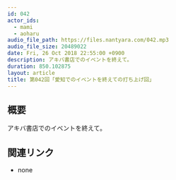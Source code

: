 ```yaml
---
id: 042
actor_ids:
  - mami
  - aoharu
audio_file_path: https://files.nantyara.com/042.mp3
audio_file_size: 20489022
date: Fri, 26 Oct 2018 22:55:00 +0900
description: アキバ書店でのイベントを終えて。
duration: 850.102875
layout: article
title: 第042回「愛知でのイベントを終えての打ち上げ回」
---
```

## 概要

アキバ書店でのイベントを終えて。

## 関連リンク

* none

